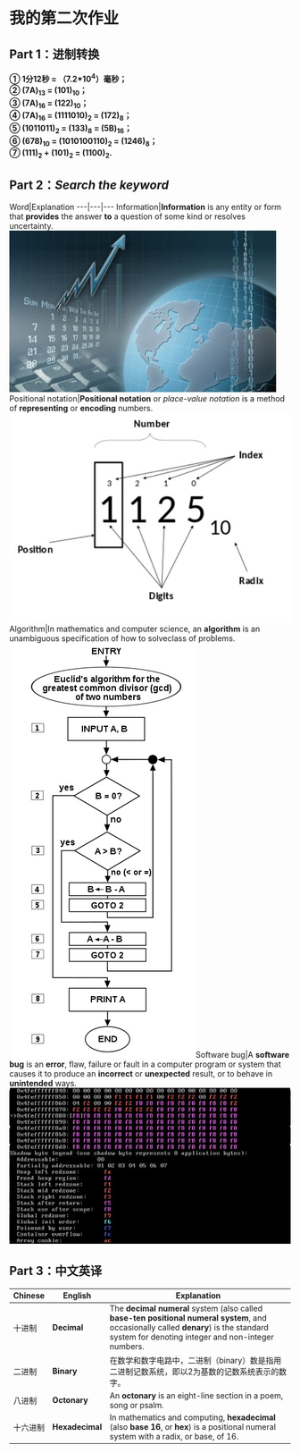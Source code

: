 # 我的第二次作业
## Part 1：进制转换
#### ① 1分12秒 = （7.2*10<sup>4</sup>）毫秒；<br>② (7A)<sub>13</sub> = (101)<sub>10</sub>；<br>③ (7A)<sub>16</sub> = (122)<sub>10</sub>；<br>④ (7A)<sub>16</sub> = (1111010)<sub>2</sub> = (172)<sub>8</sub>；<br>⑤ (1011011)<sub>2</sub> = (133)<sub>8</sub> = (5B)<sub>16</sub>；<br>⑥ (678)<sub>10</sub> = (1010100110)<sub>2</sub> = (1246)<sub>8</sub>；<br>⑦ (111)<sub>2</sub> + (101)<sub>2</sub> = (1100)<sub>2</sub>.<br>
## Part 2：*Search the keyword*

Word|Explanation
---|---|---
Information|**Information** is any entity or form that **provides** the answer **to** a question of some kind or resolves uncertainty.![](图片/Information.jpg "Information")
Positional notation|**Positional notation** or *place-value notation* is a method of **representing** or **encoding** numbers.![](图片/Positionalnotation.jpg "Positional notation")
Algorithm|In mathematics and computer science, an **algorithm** is an unambiguous specification of how to solveclass of problems.![](图片/Algorithm.jpg "Algorithm")
Software bug|A **software bug** is an **error**, flaw, failure or fault in a computer program or system that causes it to produce an **incorrect** or **unexpected** result, or to behave in **unintended** ways.![](图片/Softwarebug.jpg "Software bug")
## Part 3：中文英译
Chinese|English|Explanation
---|---|---
十进制|**Decimal**|The **decimal numeral** system (also called **base-ten positional numeral system**, and occasionally called **denary**) is the standard system for denoting integer and non-integer numbers.
二进制|**Binary**|在数学和数字电路中，二进制（binary）数是指用二进制记数系统，即以2为基数的记数系统表示的数字。
八进制|**Octonary**|An **octonary** is an eight-line section in a poem, song or psalm.
十六进制|**Hexadecimal**|In mathematics and computing, **hexadecimal** (also **base 16**, or **hex**) is a positional numeral system with a radix, or base, of 16.